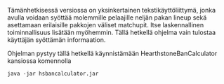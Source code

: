 Tämänhetkisessä versiossa on yksinkertainen tekstikäyttöliittymä, jonka avulla voidaan syöttää molemmille pelaajille neljän pakan lineup sekä asettamaan erilaisille pakkojen väliset matchupit. Itse laskennallinen toiminnallisuus lisätään myöhemmin. Tällä hetkellä ohjelma vain tulostaa käyttäjän syöttämän informaation.

Ohjelman pystyy tällä hetkellä käynnistämään HearthstoneBanCalculator kansiossa komennolla  

```
java -jar hsbancalculator.jar
```
